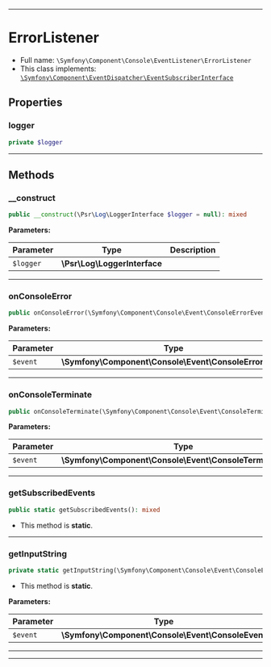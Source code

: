 ***

# ErrorListener

* Full name: `\Symfony\Component\Console\EventListener\ErrorListener`
* This class implements:
  [`\Symfony\Component\EventDispatcher\EventSubscriberInterface`](../../EventDispatcher/EventSubscriberInterface.md)

## Properties

### logger

```php
private $logger
```

***

## Methods

### __construct

```php
public __construct(\Psr\Log\LoggerInterface $logger = null): mixed
```

**Parameters:**

| Parameter | Type | Description |
|-----------|------|-------------|
| `$logger` | **\Psr\Log\LoggerInterface** |  |

***

### onConsoleError

```php
public onConsoleError(\Symfony\Component\Console\Event\ConsoleErrorEvent $event): mixed
```

**Parameters:**

| Parameter | Type | Description |
|-----------|------|-------------|
| `$event` | **\Symfony\Component\Console\Event\ConsoleErrorEvent** |  |

***

### onConsoleTerminate

```php
public onConsoleTerminate(\Symfony\Component\Console\Event\ConsoleTerminateEvent $event): mixed
```

**Parameters:**

| Parameter | Type | Description |
|-----------|------|-------------|
| `$event` | **\Symfony\Component\Console\Event\ConsoleTerminateEvent** |  |

***

### getSubscribedEvents

```php
public static getSubscribedEvents(): mixed
```

* This method is **static**.

***

### getInputString

```php
private static getInputString(\Symfony\Component\Console\Event\ConsoleEvent $event): ?string
```

* This method is **static**.

**Parameters:**

| Parameter | Type | Description |
|-----------|------|-------------|
| `$event` | **\Symfony\Component\Console\Event\ConsoleEvent** |  |

***


***

